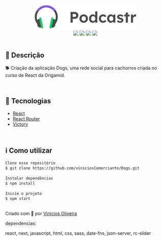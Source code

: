 <div align='center'>
<img src='./logo.svg'>

<div>
    <img src="https://img.shields.io/github/repo-size/viniciosComerciante/podcastr">
    <img src="https://img.shields.io/github/last-commit/viniciosComerciante/podcastr">
    <img src="https://img.shields.io/github/languages/count/viniciosComerciante/podcastr">
    <img src="https://img.shields.io/github/languages/top/viniciosComerciante/podcastr">
</div>

</div>

</br>

<h2>🔖 Descrição</h2>
<p>🐕 Criação da aplicação Dogs, uma rede social para cachorros criada no curso de React da Origamid.</p>


</br>

<h2>🚀 Tecnologias</h2>
<ul>
    <li><a href="https://create-react-app.dev/" target="_blank">React</a></li>
    <li><a href="https://reactrouter.com/" target="_blank">React Router</a></li>
    <li><a href="https://github.com/FormidableLabs/victory" target="_blank">Victory</a></li>
</ul>

<br>

<h2 style={color:"blue"}>ℹ️ Como utilizar</h2>

    Clone esse repositório
    $ git clone https://github.com/viniciosComerciante/Dogs.git

    Instalar dependências
    $ npm install

    Inicie o projeto
    $ npm start


<br>
Criado com 💙 por <a href="https://github.com/viniciosComerciante" target="_blank">Vinicios Oliveira</a></p>



dependencias: 

react,
next, javascript, html, css, sass,
date-fns,
json-server,
rc-slider
